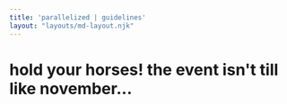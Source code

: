 ```yaml
---
title: 'parallelized | guidelines'
layout: "layouts/md-layout.njk"
---
```


<h1 class="text-center">hold your horses! the event isn't till like november...</h1>